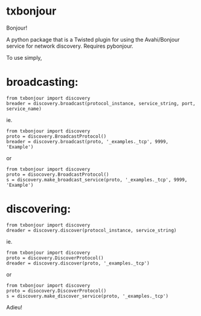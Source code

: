 txbonjour
=========

Bonjour!

A python package that is a Twisted plugin for using the Avahi/Bonjour service for network discovery.
Requires pybonjour.

To use simply,

broadcasting:
============
```
from txbonjour import discovery
breader = discovery.broadcast(protocol_instance, service_string, port, service_name)
```
ie.
```
from txbonjour import discovery
proto = discovery.BroadcastProtocol()
breader = discovery.broadcast(proto, '_examples._tcp', 9999, 'Example')
```

or
```
from txbonjour import discovery
proto = disocovery.BroadcastProtocol()
s = discovery.make_broadcast_service(proto, '_examples._tcp', 9999, 'Example')
```

discovering:
===========

```
from txbonjour import discovery
dreader = discovery.discover(protocol_instance, service_string)
```

ie.
```
from txbonjour import discovery
proto = discovery.DiscoverProtocol()
dreader = discovery.discover(proto, '_examples._tcp')
```

or

```
from txbonjour import discovery
proto = disocovery.DiscoverProtocol()
s = discovery.make_discover_service(proto, '_examples._tcp')
```

Adieu!

